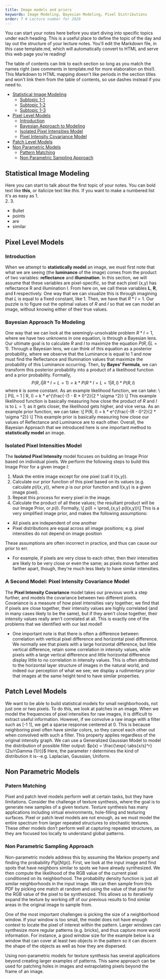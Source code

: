 ```yaml
---
title: Image models and priors
keywords: Image Modeling, Bayesian Modeling, Pixel Distributions
order: 7 # Lecture number for 2020
---
```


You can start your notes here before you start diving into specific topics under each heading. This is a useful place to define the topic of the day and lay out the structure of your lecture notes. You'll edit the Markdown file, in this case template.md, which will automatically convert to HTML and serve this web page you're reading! 

The table of contents can link to each section so long as you match the names right (see comments in template.md for more elaboration on this!). This Markdown to HTML mapping doesn't like periods in the section titles and won't link them from the table of contents, so use dashes instead if you need to.

- [Statistical Image Modeling](#statistical-image-modeling)
	- [Subtopic 1-1](#subtopic-1-1)
	- [Subtopic 1-2](#subtopic-1-2)
	- [Subtopic 1-3](#subtopic-1-3)
- [Pixel Level Models](#pixel-level-models)
	- [Introduction](#introduction)
	- [Bayesian Approach to Modeling](#bayesian-approach-to-modeling)
	- [Isolated Pixel Intensities Model](#isolated-pixel-intensities-model)
	- [Pixel Intensity Covariance Model](#pixel-intensity-covariance-model)
- [Patch Level Models](#patch-level-models)
- [Non Parametric Models](#non-parametric-models)
	- [Pattern Matching](#introduction)
	- [Non Parametric Sampling Approach](#non-parametric-sampling-approach)

[//]: # (This is how you can make a comment that won't appear in the web page! It might be visible on some machines/browsers so use this only for development.)

[//]: # (Notice in the table of contents that [First Big Topic] matches #first-big-topic, except for all lowercase and spaces are replaced with dashes. This is important so that the table of contents links properly to the sections)

[//]: # (Leave this line here, but you can replace the name field with anything! It's used in the HTML structure of the page but isn't visible to users)

<a name='Statistical Image Modeling'></a>
## Statistical Image Modeling
	
Here you can start to talk about the first topic of your notes. You can bold text like **this**, or italicize text like *this*. If you want to make a numbered list it's as easy as
1.  
2. 
3. 

- Bullet
- points
- are
- similar 

<a name='Pixel Level Models'></a>
## Pixel Level Models

<a name='Introduction'></a>
### Introduction
When we attempt to **statistically model** an image, we must first note that what we are seeing (the **luminance** of the image) comes from the product of two variables: **reflectance** and **illumination**. In this section, we will assume that these variables are pixel-specific, so that each pixel (x,y) has reflectance R and illumination I. From here on, we call these variables **L**, **R**, and **I** respectively. One way that we can visualize this is through imagining that $L$ is equal to a fixed constant, like 1. Then, we have that $R * I = 1$. Our puzzle is to figure out the optimal values of $R$ and $I$ so that we can model an image, without knowing either of their true values. 

<a name='Bayesian Approach To Modeling'></a>
### Bayesian Approach To Modeling
One way that we can look at the seemingly-unsolvable problem $R * I = 1$, where we have two unknowns in one equation, is through a Bayesian lens. Our ultimate goal is to calculate $R$ and $I$ to maximize the equation $P(R,I | L = 1)$. 
Through a Bayesian lens, we can think of this equation as a posterior probability, where we observe that the Luminance is equal to 1 and now must find the Reflectance and Illumination values that maximize the probability of this Luminance occurring. Then, by **Bayes' Formula**, we can transform this posterior probability into a product of a likelihood function and a prior probability. 
Formally, $$P(R, I | R * I = L = 1) = k * P(R * I = L = 1 | R, I) * P(R, I)$$ where $k$ is some constant. 
As an example likelihood function, we can take: \\[ P(L = 1 | R, I) = k * e^{\frac{-(1 - R * I)^2}{2 * \sigma ^2}} \\] This example likelihood function is basically measuring how close the product of $R$ and $I$ is to $L = 1$; as it gets closer, the likelihood gets higher, and vice versa.
As an example prior function, we can take: \\[ P(R, I) = k * e^{\frac{-(R - I)^2}{2 * \sigma ^2}} \\] This example prior is basically measuring how close our values of Reflectance and Luminance are to each other.
Overall, the Bayesian Approach that we introduced here is one important method to **statistically model** an image.

<a name='Isolated Pixel Intensities Model'></a>
### Isolated Pixel Intensities Model
The **Isolated Pixel Intensity** model focuses on building an Image Prior based on individual pixels.
We perform the following steps to build this Image Prior for a given image $I$:
1. Mask the entire image except for one pixel (call it I(x,y)).
2. Calculate our prior function of this pixel based on its values (e.g. calculate $p(I(x,y))$, where $p$ is our prior function and I(x,y) is a given image pixel).
3. Repeat this process for every pixel in the image.
4. Calculate the product of all these values; the resultant product will be our Image Prior, or $p(I)$.
Formally, \\[ p(I) = \prod_{x,y} p(I(x,y))\\]
This is a very simplified image prior, and makes the following assumptions:
- All pixels are independent of one another
- Pixel distributions are equal across all image positions; e.g. pixel intensities do not depend on image position

These assumptions are often incorrect in practice, and thus can cause our prior to err.
- For example, if pixels are very close to each other, then their intensities are likely to be very close or even the same; as pixels move farther and farther apart, though, they're much less likely to have similar intensities.

<a name='Pixel Intensity Covariance Model'></a>
### A Second Model: Pixel Intensity Covariance Model
The **Pixel Intensity Covariance** model takes our previous work a step further, and models the covariance between two different pixels.
Covariance is a measure of how pixel intensities vary together; we find that if pixels are close together, their intensity values are highly correlated (and in many cases likely to be the same), but if they aren't close together, their intensity values really aren't correlated at all. This is exactly one of the problems that we identified with our last model!
- One important note is that there is often a difference between correlation with vertical pixel difference and horizontal pixel difference. We normally see that pixels with a large horizontal difference, but little vertical difference, retain some correlation in intensity values, while pixels with a large vertical difference and little horizontal difference display little to no correlation in intensity values. This is often attributed to the horizontal layer structure of images in the natural world, and indeed our perception of what we see; we display a rudimentary prior that images at the same height tend to have similar properties.


<a name='Patch Level Models'></a>
## Patch Level Models
We want to be able to build statistical models for small neighborhoods, not just one or two pixels. 
To do this, we look at patches in an image. 
When we model the frequencies of pixel intensities for raw images, it is  difficult to extract useful information. However, if we convolve a raw image with a filter such as [-1 1], we get a sparse response centered at 0. This is because neighboring pixel often have similar colors, so they cancel each other out when convolved with such a filter.
This property applies regardless of the original intensity graph.
We can use a Generalized Gaussian Model to model the distribution of possible filter output:
$p(x) = \frac{\exp{-\abs{x/s}^r}{2s/r\Gamma (1/r)}$
Here, the parameter r determines the kind of distribution it is--e.g. Laplacian, Gaussian, Uniform. 


<a name='Non Parametric Models'></a>
## Non Parametric Models

<a name='Pattern Matching'></a>
### Patern Matching

Pixel and patch level models perform well at certain tasks, but they have limitations. Consider the challenge of texture synthesis, where the goal is to generate new samples of a given texture. Texture synthesis has many applications including virtual environments, hole-filling and texturing surfaces. Pixel or patch level models are not enough, as we must model the entire spectrum from larger repeated structures to stochastic textures. These other models don’t perform well at capturing repeated structures, as they are focused too locally to understand global patterns. 

<a name='Non Parametric Sampling Approach'></a>
### Non Parametric Sampling Approach

Non-parametric models address this by assuming the Markov property and finding the probability $P(p|N(p))$.  First, we look at the input image and find spots that have neighbors similar to spots we have already synthesized. We then compute the likelihood of the RGB value of the current pixel conditioned on its neighborhood. The probability density function is just all similar neighborhoods in the input image. We can then sample from this PDF by picking one match at random and using the value of that pixel for the RGB value of the pixel to be synthesized. This allows us to iteratively expand the texture by working off of our previous results to find similar areas in the original image to sample from. 

One of the most important challenges is picking the size of a neighborhood window. If your window is too small, the model does not have enough context to locate the pixel of interest within the pattern. Larger windows can synthesize more regular patterns (e.g. bricks), and thus capture more world information. For instance, a good window size for the example below is a window that can cover at least two objects in the pattern so it can discern the shape of the objects as well as how they are dispersed.  

Using non-parametric models for texture synthesis has several applications beyond creating larger examples of patterns. This same approach can be used for patching holes in images and extrapolating pixels beyond the frame of an image.


